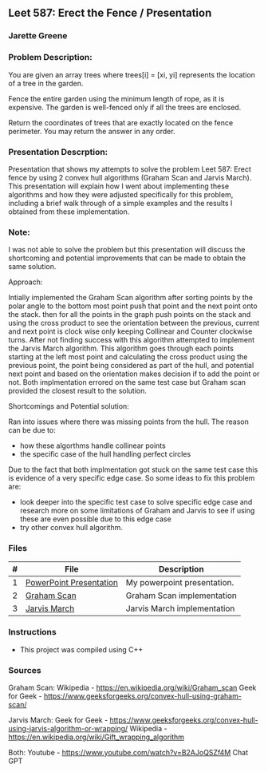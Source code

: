 ## Leet 587: Erect the Fence / Presentation
### Jarette Greene
### Problem Description:

You are given an array trees where trees[i] = [xi, yi] represents the location of a tree in the garden.

Fence the entire garden using the minimum length of rope, as it is expensive. The garden is well-fenced only if all the trees are enclosed.

Return the coordinates of trees that are exactly located on the fence perimeter. You may return the answer in any order.

### Presentation Descrption: 

Presentation that shows my attempts to solve the problem Leet 587: Erect fence by using 2 convex hull algorithms (Graham Scan and Jarvis March). This presentation will explain how I went about implementing these algorithms and how they were adjusted specifically for this problem, including a brief walk through of a simple examples and the results I obtained from these implementation. 

### Note: 

I was not able to solve the problem but this presentation will discuss the shortcoming and potential improvements that can be made to obtain the same solution. 


Approach:

Intially implemented the Graham Scan algorithm after sorting points by the polar angle to the bottom most point push that point and the next point onto the stack. then for all the points in the graph push points on the stack and using the cross product to see the orientation between the previous, current and next point is clock wise only keeping Collinear and Counter clockwise turns. After not finding success with this algorithm attempted to implement the Jarvis March algorithm. This algorithm goes through each points starting at the left most point and calculating the cross product using the previous point, the point being considered as part of the hull, and potential next point and based on the orientation makes decision if to add the point or not. Both implmentation errored on the same test case but Graham scan provided the closest result to the solution.

Shortcomings and Potential solution:

Ran into issues where there was missing points from the hull. The reason can be due to:
- how these algorthms handle collinear points 
- the specific case of the hull handling perfect circles 

Due to the fact that both implmentation got stuck on the same test case this is evidence of a very specific edge case. So some ideas to fix this problem are:

- look deeper into the specific test case to solve specific edge case and research more on some limitations of Graham and Jarvis to see if using these are even possible due to this edge case
- try other convex hull algorithm.



### Files

|   #   | File                       | Description                                                |
| :---: | -------------------------- | ---------------------------------------------------------- |
|   1   | [PowerPoint Presentation](https://github.com/Jarette/4883-Prog-Tech/blob/main/Assignments/A09%20%26%20Prenetation/4883%20Programming%20Techniques%20Presentation.pptx)     | My powerpoint presentation.          |
|   2   | [Graham Scan](https://github.com/Jarette/4883-Prog-Tech/blob/main/Assignments/A09%20%26%20Prenetation/Graham_Scan.txt)     | Graham Scan implementation         |
|   3   | [Jarvis March](https://github.com/Jarette/4883-Prog-Tech/blob/main/Assignments/A09%20%26%20Prenetation/Jarvis_March.txt)     | Jarvis March implementation         |



### Instructions

- This project was compiled using C++

### Sources

Graham Scan:
   Wikipedia - https://en.wikipedia.org/wiki/Graham_scan 
   Geek for Geek - https://www.geeksforgeeks.org/convex-hull-using-graham-scan/

Jarvis March:
    Geek for Geek - https://www.geeksforgeeks.org/convex-hull-using-jarvis-algorithm-or-wrapping/
    Wikipedia - https://en.wikipedia.org/wiki/Gift_wrapping_algorithm

Both:
    Youtube - https://www.youtube.com/watch?v=B2AJoQSZf4M
    Chat GPT
